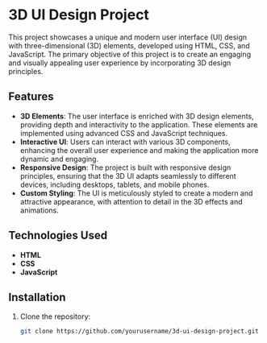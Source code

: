 
# 3D UI Design Project

This project showcases a unique and modern user interface (UI) design with three-dimensional (3D) elements, developed using HTML, CSS, and JavaScript. The primary objective of this project is to create an engaging and visually appealing user experience by incorporating 3D design principles.

## Features

- **3D Elements**: The user interface is enriched with 3D design elements, providing depth and interactivity to the application. These elements are implemented using advanced CSS and JavaScript techniques.
- **Interactive UI**: Users can interact with various 3D components, enhancing the overall user experience and making the application more dynamic and engaging.
- **Responsive Design**: The project is built with responsive design principles, ensuring that the 3D UI adapts seamlessly to different devices, including desktops, tablets, and mobile phones.
- **Custom Styling**: The UI is meticulously styled to create a modern and attractive appearance, with attention to detail in the 3D effects and animations.

## Technologies Used

- **HTML**
- **CSS**
- **JavaScript**

## Installation

1. Clone the repository:
   ```bash
   git clone https://github.com/yourusername/3d-ui-design-project.git




